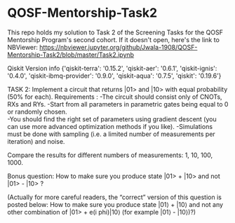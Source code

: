 # QOSF-Mentorship-Task2
This repo holds my solution to Task 2 of the Screening Tasks for the QOSF Mentorship Program's second cohort.
If it doesn't open, here's the link to NBViewer:
https://nbviewer.jupyter.org/github/Jwala-1908/QOSF-Mentorship-Task2/blob/master/Task2.ipynb

Qiskit Version info
{'qiskit-terra': '0.15.2',
 'qiskit-aer': '0.6.1',
 'qiskit-ignis': '0.4.0',
 'qiskit-ibmq-provider': '0.9.0',
 'qiskit-aqua': '0.7.5',
 'qiskit': '0.19.6'}

TASK 2:
 Implement a circuit that returns |01> and |10> with equal probability (50% for each).
Requirements :
  -The circuit should consist only of CNOTs, RXs and RYs. 
  -Start from all parameters in parametric gates being equal to 0 or randomly chosen. 	
  -You should find the right set of parameters using gradient descent (you can use more advanced optimization methods if you like). 
  -Simulations must be done with sampling (i.e. a limited number of measurements per iteration) and noise. 

Compare the results for different numbers of measurements: 1, 10, 100, 1000. 

Bonus question:
How to make sure you produce state |01> + |10> and not |01> - |10> ?

(Actually for more careful readers, the “correct” version of this question is posted below:
How to make sure you produce state  |01⟩  +  |10⟩  and not any other combination of |01> + e(i phi)|10⟩ (for example |01⟩  -  |10⟩)?)
